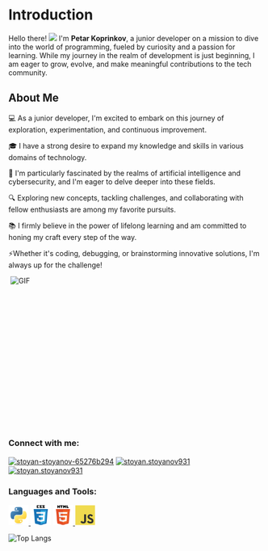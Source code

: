 <h1>Introduction</h1>

Hello there! <img src="https://emojis.slackmojis.com/emojis/images/1531849430/4246/blob-sunglasses.gif?1531849430" width="30"/> I'm <b>Petar Koprinkov</b>, a junior developer on a mission to dive into the world of programming, fueled by curiosity and a passion for learning. While my journey in the realm of development is just beginning, I am eager to grow, evolve, and make meaningful contributions to the tech community.

<h2>About Me</h2>
<p>💻 As a junior developer, I'm excited to embark on this journey of exploration, experimentation, and continuous improvement.</p>
<p>🎓 I have a strong desire to expand my knowledge and skills in various domains of technology.</p>
<p>🤖 I'm particularly fascinated by the realms of artificial intelligence and cybersecurity, and I'm eager to delve deeper into these fields.</p>
<p>🔍 Exploring new concepts, tackling challenges, and collaborating with fellow enthusiasts are among my favorite pursuits.</p>
<p>📚 I firmly believe in the power of lifelong learning and am committed to honing my craft every step of the way.</p>
<p>⚡Whether it's coding, debugging, or brainstorming innovative solutions, I'm always up for the challenge!</p>


<img align="right" alt="GIF" src="https://github.com/abhisheknaiidu/abhisheknaiidu/blob/master/code.gif?raw=true" width="500" height="320" />


<h3 align="left">Connect with me:</h3>
<p align="left">
<a href="https://www.linkedin.com/in/petar-koprinkov-1a809227a/" target="blank"><img align="center" src="https://raw.githubusercontent.com/rahuldkjain/github-profile-readme-generator/master/src/images/icons/Social/linked-in-alt.svg" alt="stoyan-stoyanov-65276b294" height="30" width="40" /></a>
<a href="https://www.facebook.com/profile.php?id=100006700655343" target="blank"><img align="center" src="https://raw.githubusercontent.com/rahuldkjain/github-profile-readme-generator/master/src/images/icons/Social/facebook.svg" alt="stoyan.stoyanov931" height="30" width="40" /></a>
<a href="https://www.instagram.com/koprinkovw/" target="blank"><img align="center" src="https://raw.githubusercontent.com/rahuldkjain/github-profile-readme-generator/master/src/images/icons/Social/instagram.svg" alt="stoyan.stoyanov931" height="30" width="40" /></a></a>

<h3 align="left">Languages and Tools:</h3>
<a href="https://www.python.org" target="_blank" rel="noreferrer"> <img src="https://raw.githubusercontent.com/devicons/devicon/master/icons/python/python-original.svg" alt="python" width="40" height="40"/> </a>
<a href="https://www.w3schools.com/css/" target="_blank" rel="noreferrer"> <img src="https://raw.githubusercontent.com/devicons/devicon/master/icons/css3/css3-original-wordmark.svg" alt="css3" width="40" height="40"/></a>  
<a href="https://www.w3.org/html/" target="_blank" rel="noreferrer"> <img src="https://raw.githubusercontent.com/devicons/devicon/master/icons/html5/html5-original-wordmark.svg" alt="html5" width="40" height="40"/> </a> <a href="https://developer.mozilla.org/en-US/docs/Web/JavaScript" target="_blank" rel="noreferrer"> <img src="https://raw.githubusercontent.com/devicons/devicon/master/icons/javascript/javascript-original.svg" alt="javascript" width="40" height="40"/> </a> 

![Top Langs](https://github-readme-stats.vercel.app/api/top-langs/?username=Petar-Koprinkov&layout=compact&theme=radical&hide_border=true)

